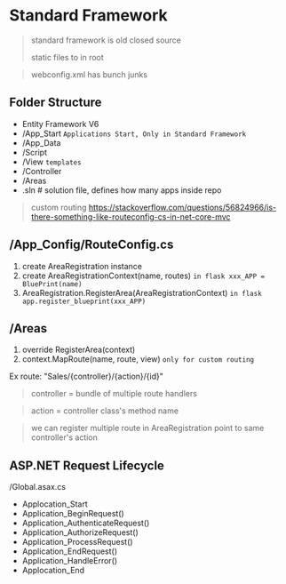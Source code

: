 # Standard Framework

> standard framework is old closed source
> 
> static files to in root

> webconfig.xml has bunch junks

## Folder Structure
- Entity Framework V6
- /App_Start `Applications Start, Only in Standard Framework`
- /App_Data
- /Script
- /View `templates`
- /Controller
- /Areas
- .sln # solution file, defines how many apps inside repo

> custom routing https://stackoverflow.com/questions/56824966/is-there-something-like-routeconfig-cs-in-net-core-mvc

## /App_Config/RouteConfig.cs
1. create AreaRegistration instance
2. create AreaRegistrationContext(name, routes) `in flask xxx_APP = BluePrint(name)`
3. AreaRegistration.RegisterArea(AreaRegistrationContext) `in flask app.register_blueprint(xxx_APP)`

## /Areas
1. override RegisterArea(context)
2. context.MapRoute(name, route, view) `only for custom routing`

Ex route: "Sales/{controller}/{action}/{id}"

> controller = bundle of multiple route handlers 

> action = controller class's method name

> we can register multiple route in AreaRegistration point to same controller's action 



## ASP.NET Request Lifecycle

/Global.asax.cs
- Applocation_Start
- Application_BeginRequest()
- Application_AuthenticateRequest()
- Application_AuthorizeRequest()
- Application_ProcessRequest()
- Application_EndRequest()
- Application_HandleError()
- Applocation_End